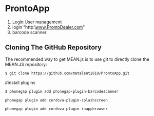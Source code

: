 # ProntoApp

1. Login User management
2. login "http:\\www.ProntoDealer.com"
3. barcode scanner

## Cloning The GitHub Repository
The recommended way to get MEAN.js is to use git to directly clone the MEAN.JS repository:

```bash
$ git clone https://github.com/matalent2010/ProntoApp.git
```

#install plugins

```bash
$ phonegap plugin add phonegap-plugin-barcodescanner
```

```bash
phonegap plugin add cordova-plugin-splashscreen
```

```bash
phonegap plugin add cordova-plugin-inappbrowser
```
